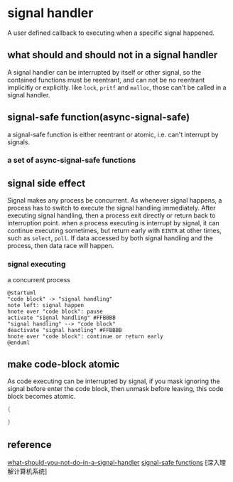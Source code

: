 # signal handler
A user defined callback to executing when a specific signal happened.

## what should and should not in a signal handler
A signal handler can be interrupted by itself or other signal, so the contained functions must be reentrant, and can not be no reentrant implicitly or explicitly. like `lock`, `pritf` and `malloc`, those can't be called in a signal handler.

## signal-safe function(async-signal-safe)
a signal-safe function is either reentrant or atomic, i.e. can't interrupt by signals.

### a set of async-signal-safe functions

## signal side effect
Signal makes any process be concurrent. As whenever signal happens, a process has to switch to execute the signal handling immediately. After executing signal handling, then a process exit directly or return back to interruption point. when a process executing is interrupt by signal, it can continue executing sometimes, but return early with `EINTR` at other times, such as `select`, `poll`.
If data accessed by both signal handling and the process, then data race will happen.

### signal executing
a concurrent process
```plantuml
@startuml
"code block" -> "signal handling"
note left: signal happen
hnote over "code block": pause
activate "signal handling" #FFBBBB
"signal handling" --> "code block"
deactivate "signal handling" #FFBBBB
hnote over "code block": continue or return early
@enduml

```

## make code-block atomic
As code executing can be interrupted by signal, if you mask ignoring the signal before enter the code block, then unmask before leaving, this code block becomes atomic.
```cpp
{

}
```

## reference
[what-should-you-not-do-in-a-signal-handler](https://technicqa.com/what-should-you-not-do-in-a-signal-handler/#:~:text=Signals%20are%20asynchronous%20by%20their%20nature.%20Another%20signal,any%20non-reentrant%20code%20%E2%80%94%20neither%20explicitly%20nor%20implicitly.)
[signal-safe functions](https://man7.org/linux/man-pages/man7/signal-safety.7.html)
[深入理解计算机系统]

